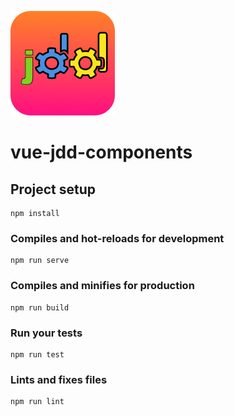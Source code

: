 ![alt text](https://raw.githubusercontent.com/caleeli/jdd-vue-components/master/src/assets/icon/icon_83.5@2x.png)

# vue-jdd-components

## Project setup
```
npm install
```

### Compiles and hot-reloads for development
```
npm run serve
```

### Compiles and minifies for production
```
npm run build
```

### Run your tests
```
npm run test
```

### Lints and fixes files
```
npm run lint
```
